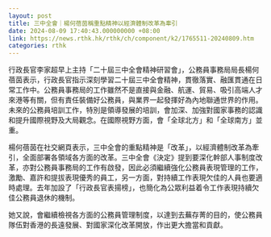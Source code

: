 ```yaml
---
layout: post
title: 三中全會｜楊何蓓茵稱重點精神以經濟體制改革為牽引
date: 2024-08-09 17:40:43.000000000 +08:00
link: https://news.rthk.hk/rthk/ch/component/k2/1765511-20240809.htm
categories: rthk
---
```


行政長官李家超早上主持「二十屆三中全會精神研習會」，公務員事務局局長楊何蓓茵表示，行政長官指示深刻學習二十屆三中全會精神，貫徹落實、融匯貫通在日常工作中。公務員事務局的工作雖然不是直接與金融、航運、貿易、吸引高端人才來港等有關，但有責任裝備好公務員，與業界一起發揮好為內地聯通世界的作用。未來的公務員培訓工作，特別是領導發展的培訓，會加深、加強對國家事務的認識和提升國際視野及大局觀念。在國際視野方面，會「全球北方」和「全球南方」並重。

楊何蓓茵在社交網頁表示，三中全會的重點精神是「改革」，以經濟體制改革為牽引，全面部署各領域各方面的改革。三中全會《決定》提到要深化幹部人事制度改革，亦對公務員事務局的工作有啟發，因此必須繼續強化公務員表現管理的工作，激勵、嘉許和提拔表現優秀的員工，另一方面，對持續工作表現欠佳的人員也要適時處理。去年加設了「行政長官表揚榜」，也簡化為公眾利益着令工作表現持續欠佳公務員退休的機制。

她又說，會繼續檢視各方面的公務員管理制度，以達到去蕪存菁的目的，使公務員隊伍對香港的長遠發展、對國家深化改革開放，作出更大擔當和貢獻。
